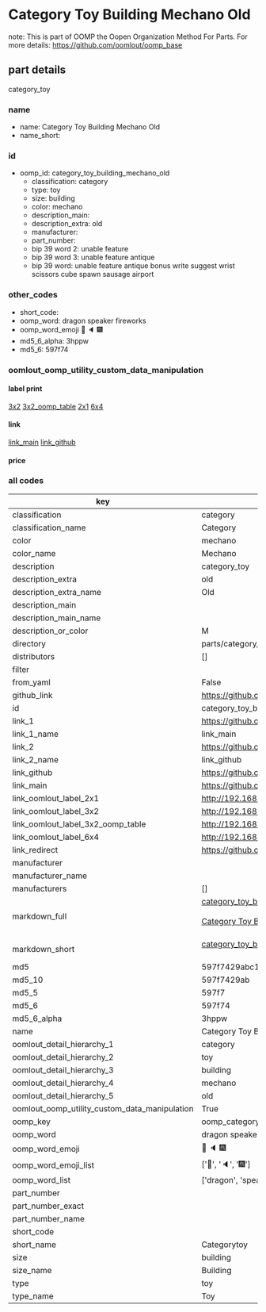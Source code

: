 # Category Toy Building Mechano Old  

note: This is part of OOMP the Oopen Organization Method For Parts. For more details: https://github.com/oomlout/oomp_base

##  part details
  



category_toy



### name
* name: Category Toy Building Mechano Old
* name_short: 
### id
* oomp_id: category_toy_building_mechano_old
  * classification: category
  * type: toy
  * size: building
  * color: mechano
  * description_main: 
  * description_extra: old
  * manufacturer: 
  * part_number: 
  * bip 39 word 2: unable feature
  * bip 39 word 3: unable feature antique
  * bip 39 word: unable feature antique bonus write suggest wrist scissors cube spawn sausage airport

### other_codes
* short_code: 
* oomp_word: dragon speaker fireworks
* oomp_word_emoji :dragon: :speaker: :fireworks:
* md5_6_alpha: 3hppw
* md5_6: 597f74






### oomlout_oomp_utility_custom_data_manipulation
#### label print
[3x2](http://192.168.1.245:1112/?label=oomp%203hppw)
[3x2_oomp_table](http://192.168.1.108:1112/?label=oomp%203hppw)
[2x1](http://192.168.1.242:1112/?label=oomp%203hppw)
[6x4](http://192.168.1.55:1112/?label=oomp%203hppw)    

#### link

[link_main](https://github.com/oomlout/oomlout_oomp_version_1_messy/tree/main/parts/category_toy_building_mechano_old) [link_github](https://github.com/oomlout/oomlout_oomp_version_1_messy/tree/main/parts/category_toy_building_mechano_old)                             

#### price







### all codes 
| key | value |  
| --- | --- |  
| classification | category |  
| classification_name | Category |  
| color | mechano |  
| color_name | Mechano |  
| description | category_toy |  
| description_extra | old |  
| description_extra_name | Old |  
| description_main |  |  
| description_main_name |  |  
| description_or_color | M  |  
| directory | parts/category_toy_building_mechano_old |  
| distributors | [] |  
| filter |  |  
| from_yaml | False |  
| github_link | https://github.com/oomlout/oomlout_oomp_part_src/tree/main/parts/category_toy_building_mechano_old |  
| id | category_toy_building_mechano_old |  
| link_1 | https://github.com/oomlout/oomlout_oomp_version_1_messy/tree/main/parts/category_toy_building_mechano_old |  
| link_1_name | link_main |  
| link_2 | https://github.com/oomlout/oomlout_oomp_version_1_messy/tree/main/parts/category_toy_building_mechano_old |  
| link_2_name | link_github |  
| link_github | https://github.com/oomlout/oomlout_oomp_version_1_messy/tree/main/parts/category_toy_building_mechano_old |  
| link_main | https://github.com/oomlout/oomlout_oomp_version_1_messy/tree/main/parts/category_toy_building_mechano_old |  
| link_oomlout_label_2x1 | http://192.168.1.242:1112/?label=oomp%203hppw |  
| link_oomlout_label_3x2 | http://192.168.1.245:1112/?label=oomp%203hppw |  
| link_oomlout_label_3x2_oomp_table | http://192.168.1.108:1112/?label=oomp%203hppw |  
| link_oomlout_label_6x4 | http://192.168.1.55:1112/?label=oomp%203hppw |  
| link_redirect | https://github.com/oomlout/oomlout_oomp_version_1_messy/tree/main/parts/category_toy_building_mechano_old |  
| manufacturer |  |  
| manufacturer_name |  |  
| manufacturers | [] |  
| markdown_full | [category_toy_building_mechano_old](none)<br>[](none)<br>[Category Toy Building Mechano Old](none)<br><br> |  
| markdown_short | [category_toy_building_mechano_old](none)<br><br> |  
| md5 | 597f7429abc11fcf63ff419613d50f62 |  
| md5_10 | 597f7429ab |  
| md5_5 | 597f7 |  
| md5_6 | 597f74 |  
| md5_6_alpha | 3hppw |  
| name | Category Toy Building Mechano Old |  
| oomlout_detail_hierarchy_1 | category |  
| oomlout_detail_hierarchy_2 | toy |  
| oomlout_detail_hierarchy_3 | building |  
| oomlout_detail_hierarchy_4 | mechano |  
| oomlout_detail_hierarchy_5 | old |  
| oomlout_oomp_utility_custom_data_manipulation | True |  
| oomp_key | oomp_category_toy_building_mechano_old |  
| oomp_word | dragon speaker fireworks |  
| oomp_word_emoji | :dragon: :speaker: :fireworks: |  
| oomp_word_emoji_list | [':dragon:', ':speaker:', ':fireworks:'] |  
| oomp_word_list | ['dragon', 'speaker', 'fireworks'] |  
| part_number |  |  
| part_number_exact |  |  
| part_number_name |  |  
| short_code |  |  
| short_name | Categorytoy |  
| size | building |  
| size_name | Building |  
| type | toy |  
| type_name | Toy |  
